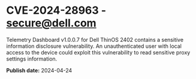 # CVE-2024-28963 - secure@dell.com

Telemetry Dashboard v1.0.0.7 for Dell ThinOS 2402 contains a sensitive information disclosure vulnerability. An unauthenticated user with local access to the device could exploit this vulnerability to read sensitive proxy settings information.

**Publish date:** 2024-04-24
